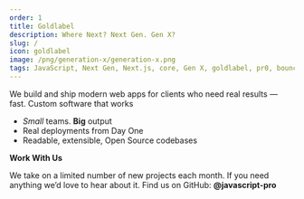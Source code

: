 ```yaml
---
order: 1
title: Goldlabel
description: Where Next? Next Gen. Gen X?
slug: /
icon: goldlabel
image: /png/generation-x/generation-x.png
tags: JavaScript, Next Gen, Next.js, core, Gen X, goldlabel, pr0, bouncer, AI Prompt Engineering, ChatGPT, OpenAI, Singularity, Frontend, Vanilla JS, TypeScript, React, Angular, Vue, Material UI, MUI, Flash, Server Side JavaScript, Node, Gatsby, NextJS, Headless CMS
---
```


We build and ship modern web apps for clients who need real results — fast. Custom software that works

- _Small_ teams. **Big** output
- Real deployments from Day One
- Readable, extensible, Open Source codebases

**Work With Us**

We take on a limited number of new projects each month. If you need anything we’d love to hear about it. Find us on GitHub: **@javascript-pro**
